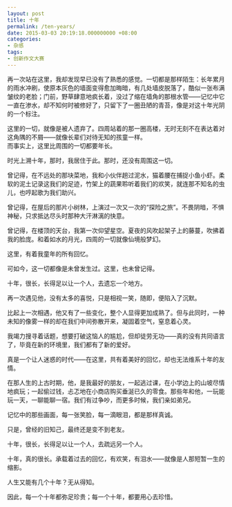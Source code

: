 ```yaml
---
layout: post
title: 十年
permalink: /ten-years/
date: 2015-03-03 20:19:18.000000000 +08:00
categories:
- 杂感
tags:
- 创新作文大赛
---
```

<p>再一次站在这里，我却发现早已没有了熟悉的感觉。一切都是那样陌生：长年累月的雨水冲刷，使原本灰色的墙面变得愈加晦暗，有几处墙皮脱落了，酷似一张布满皱纹的老脸；门前，野草肆意地疯长着，没过了缩在墙角的那根水管——记忆中它一直在渗水，却不知何时被修好了，只留下了一圈丑陋的青苔，像是对这十年光阴的一个标注。</p>
<p>这里的一切，就像是被人遗弃了。四周站着的那一圈高楼，无时无刻不在表达着对这角隅的不屑——就像长辈们对待无知的孩童一样。<br />
而事实上，这里比周围的一切都要年长。</p>
<p>时光上溯十年，那时，我居住于此。那时，还没有周围这一切。</p>
<p>曾记得，在不远处的那块菜地，我和小伙伴趟过泥水，猫着腰在捕捉小鱼小虾。柔软的泥土记录这我们的足迹，竹架上的蔬果聆听着我们的欢笑，就连那不知名的虫儿，也哼起歌为我们助兴。</p>
<p>曾记得，在屋后的那片小树林，上演过一次又一次的“探险之旅”。不畏阴暗，不惧神秘，只求抵达尽头时那种大汗淋漓的快意。</p>
<p>曾记得，在楼顶的天台，我第一次仰望星空。夏夜的风吹起架子上的藤蔓，吹拂着我的脸庞。和着如水的月光，四周的一切就像仙境般梦幻。</p>
<p>这里，有着我童年的所有回忆。</p>
<p>可如今，这一切都像是未曾发生过。这里，也未曾记得。</p>
<p>十年，很长，长得足以让一个人，去遗忘一个地方。</p>
<p>再一次遇见他，没有太多的喜悦，只是相视一笑，随即，便陷入了沉默。</p>
<p>比起上一次相遇，他又有了一些变化，整个人显得更加成熟了。但与此同时，一种未知的像雾一样的却在我们中间弥散开来，凝固着空气，窒息着心灵。</p>
<p>我竭力搜寻着话题，想要打破这恼人的尴尬，但却徒劳无功——真的没有共同语言了，毕竟在新的环境里，我们都有了新的爱好。</p>
<p>真是一个让人迷惑的时代——在这里，共有着美好的回忆，却也无法维系十年的友情。</p>
<p>在那人生的上古时期，他，是我最好的朋友，一起逃过课，在小学边上的山坡尽情地疯玩；一起偷过钱，忐忑地在小商店购买垂涎已久的零食。那些年和他，一玩能玩一天，一聊能聊一宿。我们有过争吵，而更多时候，我们亲如弟兄。</p>
<p>记忆中的那些画面，每一张笑脸，每一滴眼泪，都是那样真诚。</p>
<p>只是，曾经的旧知己，最终还是变不到老友。</p>
<p>十年，很长，长得足以让一个人，去疏远另一个人。</p>
<p>十年，真的很长。承载着过去的回忆，有欢笑，有泪水——就像是人那短暂一生的缩影。</p>
<p>人生又能有几个十年？无从得知。</p>
<p>因此，每一个十年都弥足珍贵；每一个十年，都要用心去珍惜。</p>
